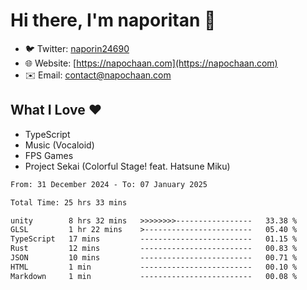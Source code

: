 # Hi there, I'm naporitan 👋

- 🐦 Twitter: [naporin24690](https://twitter.com/naporin24690)
- 🌐 Website: [https://napochaan.com](https://napochaan.com)
- ✉️ Email: [contact@napochaan.com](mailto:contact@napochaan.com)

## What I Love ❤️
- TypeScript
- Music (Vocaloid)
- FPS Games
- Project Sekai (Colorful Stage! feat. Hatsune Miku)

<!--START_SECTION:waka-->

```txt
From: 31 December 2024 - To: 07 January 2025

Total Time: 25 hrs 33 mins

unity        8 hrs 32 mins   >>>>>>>>-----------------   33.38 %
GLSL         1 hr 22 mins    >------------------------   05.40 %
TypeScript   17 mins         -------------------------   01.15 %
Rust         12 mins         -------------------------   00.83 %
JSON         10 mins         -------------------------   00.71 %
HTML         1 min           -------------------------   00.10 %
Markdown     1 min           -------------------------   00.08 %
```

<!--END_SECTION:waka-->

